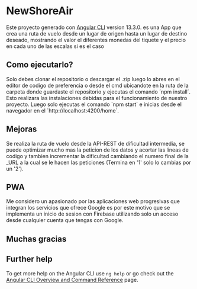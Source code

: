 # NewShoreAir

Este proyecto generado con [Angular CLI](https://github.com/angular/angular-cli) version 13.3.0. es una App que crea una ruta de vuelo desde un lugar de origen hasta un lugar de destino deseado, mostrando el valor el diferentes monedas del tiquete y el precio en cada uno de las escalas si es el caso

## Como ejecutarlo?

Solo debes clonar el repositorio o descargar el .zip luego lo abres en el editor de codigo de preferencia o desde el cmd ubicandote en la ruta de la carpeta donde guardaste el repositorio y ejecutas el comando ´npm install´. Esto realizara las instalaciones debidas para el funcionamiento de nuestro proyecto.
Luego solo ejecutas el comando ´npm start´ e inicias desde el navegador en el ´http://localhost:4200/home´.

## Mejoras

Se realiza la ruta de vuelo desde la API-REST de dificultad intermedia, se puede optimizar mucho mas la peticion de los datos y acortar las lineas de codigo y tambien incrementar la dificultad cambiando el numero final de la _URL a la cual se le hacen las peticiones (Termina en '1' solo lo cambias por un '2').

## PWA

Me considero un apasionado por las aplicaciones web progresivas que integran los servicios que ofrece Google es por este motivo que se implementa un inicio de sesion con Firebase utilizando solo un acceso desde cualquier cuenta que tengas con Google.

## Muchas gracias

## Further help

To get more help on the Angular CLI use `ng help` or go check out the [Angular CLI Overview and Command Reference](https://angular.io/cli) page.
